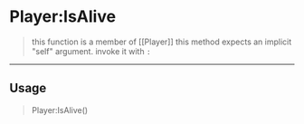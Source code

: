# Player:IsAlive
> this function is a member of [[Player]]
> this method expects an implicit "self" argument. invoke it with `:`
-----
## Usage
> Player:IsAlive()
